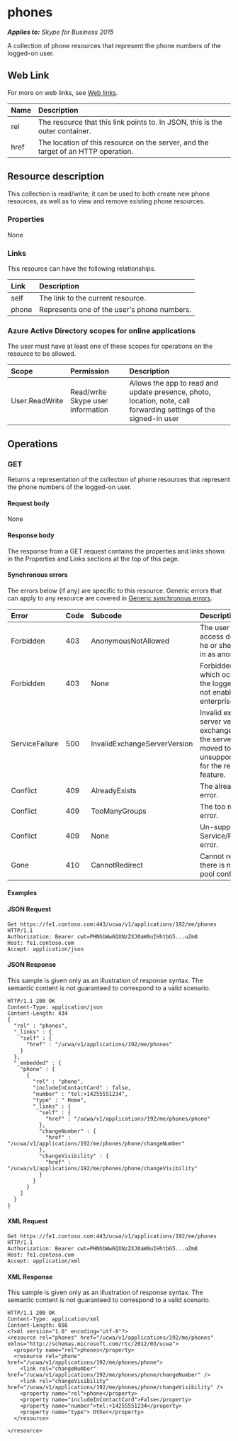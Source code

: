 # phones

 _**Applies to:** Skype for Business 2015_


A collection of phone resources that represent the phone numbers of the logged-on user.


## Web Link
<a name = "sectionSection0"> </a>


For more on web links, see [Web links](WebLinks.md).


|**Name**|**Description**|
|:-----|:-----|
|rel|The resource that this link points to. In JSON, this is the outer container.|
|href|The location of this resource on the server, and the target of an HTTP operation.|

## Resource description
<a name = "sectionSection1"> </a>


This collection is read/write; it can be used to both create new phone resources, as well as to view and remove existing phone resources.

### Properties



None

### Links



This resource can have the following relationships.

|**Link**|**Description**|
|:-----|:-----|
|self|The link to the current resource.|
|phone|Represents one of the user's phone numbers.|

### Azure Active Directory scopes for online applications



The user must have at least one of these scopes for operations on the resource to be allowed.

|**Scope**|**Permission**|**Description**|
|:-----|:-----|:-----|
|User.ReadWrite|Read/write Skype user information|Allows the app to read and update presence, photo, location, note, call forwarding settings of the signed-in user|

## Operations



<a name="sectionSection2"></a>


### GET




Returns a representation of the collection of phone resources that represent the phone numbers of the logged-on user.

#### Request body



None


#### Response body



The response from a GET request contains the properties and links shown in the Properties and Links sections at the top of this page.

#### Synchronous errors



The errors below (if any) are specific to this resource. Generic errors that can apply to any resource are covered in [Generic synchronous errors](GenericSynchronousErrors.md).

|**Error**|**Code**|**Subcode**|**Description**|
|:-----|:-----|:-----|:-----|
|Forbidden|403|AnonymousNotAllowed|The user cannot access delegates as he or she has signed in as anonymous.|
|Forbidden|403|None|Forbidden exception which occurs when the logged in user is not enabled for enterprise voice.|
|ServiceFailure|500|InvalidExchangeServerVersion|Invalid exchange server version.The exchange mailbox of the server might have moved to an unsupported version for the required feature.|
|Conflict|409|AlreadyExists|The already exists error.|
|Conflict|409|TooManyGroups|The too many groups error.|
|Conflict|409|None|Un-supported Service/Resource/API error.|
|Gone|410|CannotRedirect|Cannot redirect since there is no back up pool configured.|

#### Examples




#### JSON Request




```
Get https://fe1.contoso.com:443/ucwa/v1/applications/192/me/phones HTTP/1.1
Authorization: Bearer cwt=PHNhbWw6QXNzZXJ0aW9uIHhtbG5...uZm8
Host: fe1.contoso.com
Accept: application/json
```


#### JSON Response



This sample is given only as an illustration of response syntax. The semantic content is not guaranteed to correspond to a valid scenario.
```
HTTP/1.1 200 OK
Content-Type: application/json
Content-Length: 434
{
  "rel" : "phones",
  "_links" : {
    "self" : {
      "href" : "/ucwa/v1/applications/192/me/phones"
    }
  },
  "_embedded" : {
    "phone" : [
      {
        "rel" : "phone",
        "includeInContactCard" : false,
        "number" : "tel:+14255551234",
        "type" : " Home",
        "_links" : {
          "self" : {
            "href" : "/ucwa/v1/applications/192/me/phones/phone"
          },
          "changeNumber" : {
            "href" : "/ucwa/v1/applications/192/me/phones/phone/changeNumber"
          },
          "changeVisibility" : {
            "href" : "/ucwa/v1/applications/192/me/phones/phone/changeVisibility"
          }
        }
      }
    ]
  }
}
```


#### XML Request




```
Get https://fe1.contoso.com:443/ucwa/v1/applications/192/me/phones HTTP/1.1
Authorization: Bearer cwt=PHNhbWw6QXNzZXJ0aW9uIHhtbG5...uZm8
Host: fe1.contoso.com
Accept: application/xml
```


#### XML Response



This sample is given only as an illustration of response syntax. The semantic content is not guaranteed to correspond to a valid scenario.
```
HTTP/1.1 200 OK
Content-Type: application/xml
Content-Length: 656
<?xml version="1.0" encoding="utf-8"?>
<resource rel="phones" href="/ucwa/v1/applications/192/me/phones" xmlns="http://schemas.microsoft.com/rtc/2012/03/ucwa">
  <property name="rel">phones</property>
  <resource rel="phone" href="/ucwa/v1/applications/192/me/phones/phone">
    <link rel="changeNumber" href="/ucwa/v1/applications/192/me/phones/phone/changeNumber" />
    <link rel="changeVisibility" href="/ucwa/v1/applications/192/me/phones/phone/changeVisibility" />
    <property name="rel">phone</property>
    <property name="includeInContactCard">False</property>
    <property name="number">tel:+14255551234</property>
    <property name="type"> Other</property>
  </resource>

</resource>
```


